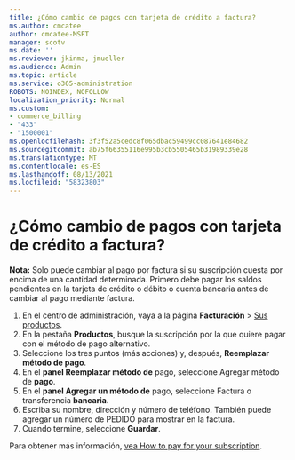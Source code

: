 ```yaml
---
title: ¿Cómo cambio de pagos con tarjeta de crédito a factura?
ms.author: cmcatee
author: cmcatee-MSFT
manager: scotv
ms.date: ''
ms.reviewer: jkinma, jmueller
ms.audience: Admin
ms.topic: article
ms.service: o365-administration
ROBOTS: NOINDEX, NOFOLLOW
localization_priority: Normal
ms.custom:
- commerce_billing
- "433"
- "1500001"
ms.openlocfilehash: 3f3f52a5cedc8f065dbac59499cc087641e84682
ms.sourcegitcommit: ab75f66355116e995b3cb5505465b31989339e28
ms.translationtype: MT
ms.contentlocale: es-ES
ms.lasthandoff: 08/13/2021
ms.locfileid: "58323803"
---
```

# <a name="how-do-i-change-from-credit-card-payments-to-invoice"></a>¿Cómo cambio de pagos con tarjeta de crédito a factura?

**Nota:** Solo puede cambiar al pago por factura si su suscripción cuesta por encima de una cantidad determinada. Primero debe pagar los saldos pendientes en la tarjeta de crédito o débito o cuenta bancaria antes de cambiar al pago mediante factura.

1. En el centro de administración, vaya a la página **Facturación** > [Sus productos](https://go.microsoft.com/fwlink/p/?linkid=842054).
2. En la pestaña **Productos**, busque la suscripción por la que quiere pagar con el método de pago alternativo.
3. Seleccione los tres puntos (más acciones) y, después, **Reemplazar método de pago**.
4. En el **panel Reemplazar método de** pago, seleccione Agregar método de **pago**.
5. En el **panel Agregar un método de** pago, seleccione Factura o transferencia **bancaria.**
6. Escriba su nombre, dirección y número de teléfono. También puede agregar un número de PEDIDO para mostrar en la factura.
7. Cuando termine, seleccione **Guardar**.

Para obtener más información, [vea How to pay for your subscription](https://docs.microsoft.com/microsoft-365/commerce/billing-and-payments/pay-for-your-subscription).